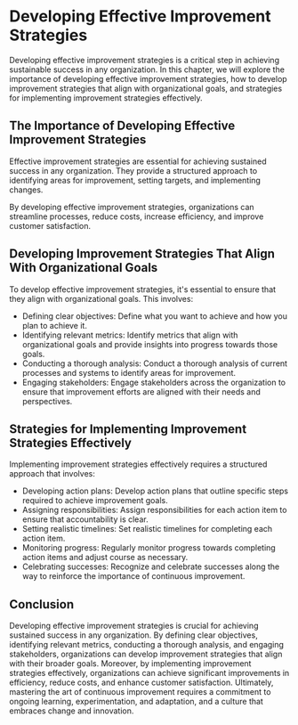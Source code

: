 Developing Effective Improvement Strategies
===========================================================================================

Developing effective improvement strategies is a critical step in achieving sustainable success in any organization. In this chapter, we will explore the importance of developing effective improvement strategies, how to develop improvement strategies that align with organizational goals, and strategies for implementing improvement strategies effectively.

The Importance of Developing Effective Improvement Strategies
-------------------------------------------------------------

Effective improvement strategies are essential for achieving sustained success in any organization. They provide a structured approach to identifying areas for improvement, setting targets, and implementing changes.

By developing effective improvement strategies, organizations can streamline processes, reduce costs, increase efficiency, and improve customer satisfaction.

Developing Improvement Strategies That Align With Organizational Goals
----------------------------------------------------------------------

To develop effective improvement strategies, it's essential to ensure that they align with organizational goals. This involves:

* Defining clear objectives: Define what you want to achieve and how you plan to achieve it.
* Identifying relevant metrics: Identify metrics that align with organizational goals and provide insights into progress towards those goals.
* Conducting a thorough analysis: Conduct a thorough analysis of current processes and systems to identify areas for improvement.
* Engaging stakeholders: Engage stakeholders across the organization to ensure that improvement efforts are aligned with their needs and perspectives.

Strategies for Implementing Improvement Strategies Effectively
--------------------------------------------------------------

Implementing improvement strategies effectively requires a structured approach that involves:

* Developing action plans: Develop action plans that outline specific steps required to achieve improvement goals.
* Assigning responsibilities: Assign responsibilities for each action item to ensure that accountability is clear.
* Setting realistic timelines: Set realistic timelines for completing each action item.
* Monitoring progress: Regularly monitor progress towards completing action items and adjust course as necessary.
* Celebrating successes: Recognize and celebrate successes along the way to reinforce the importance of continuous improvement.

Conclusion
----------

Developing effective improvement strategies is crucial for achieving sustained success in any organization. By defining clear objectives, identifying relevant metrics, conducting a thorough analysis, and engaging stakeholders, organizations can develop improvement strategies that align with their broader goals. Moreover, by implementing improvement strategies effectively, organizations can achieve significant improvements in efficiency, reduce costs, and enhance customer satisfaction. Ultimately, mastering the art of continuous improvement requires a commitment to ongoing learning, experimentation, and adaptation, and a culture that embraces change and innovation.
